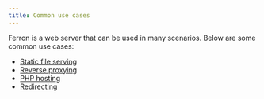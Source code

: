 ```yaml
---
title: Common use cases
---
```


Ferron is a web server that can be used in many scenarios. Below are some common use cases:

- [Static file serving](/docs/use-cases/static-file-serving)
- [Reverse proxying](/docs/use-cases/reverse-proxy)
- [PHP hosting](/docs/use-cases/php)
- [Redirecting](/docs/use-cases/redirecting)
